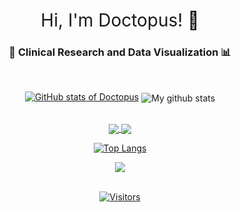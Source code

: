 <h1 style="font-weight:normal" align="center">
  &nbsp;Hi, I'm Doctopus! 🐙&nbsp;
</h1>


<h3 align="center">
 🧪 Clinical Research and Data Visualization 📊
</h3>
<br>

<div align="center">
  
[![GitHub stats of Doctopus](https://github-readme-stats.vercel.app/api?username=doctopus&theme=vue-dark&hide=prs&show_icons=true)](https://github.com/anuraghazra/github-readme-stats)
<img align="center" src="https://github-readme-streak-stats.herokuapp.com?user=doctopus&theme=vue-dark&hide_border=true&date_format=M%20j%5B%2C%20Y%5D" alt="My github stats" />  

<br>  
<a href="https://github.com/anuraghazra/github-readme-stats">
  <img align="center" src="https://github-readme-stats.vercel.app/api/pin/?username=doctopus&repo=doctopus.github.io&theme=vue-dark&show_owner=TRUE" />
</a>

<a href="https://github.com/anuraghazra/convoychat">
  <img align="center" src="https://github-readme-stats.vercel.app/api/pin/?username=doctopus&repo=r4ds&theme=vue-dark&show_owner=TRUE" />
</a>

[![Top Langs](https://github-readme-stats.vercel.app/api/top-langs/?username=doctopus&theme=vue-dark)](https://github.com/anuraghazra/github-readme-stats)

<img align="center" src="https://github-readme-stats.vercel.app/api/top-langs/?username=doctopus&layout=compact&theme=vue-dark&hide_border=true" />
<br>
<br>

[![Visitors](https://page-views.glitch.me/badge?page_id=doctopus.visitor-badge)](https://page-views.glitch.me/)

</div>

<!---
doctopus/doctopus is a ✨ special ✨ repository because its `README.md` (this file) appears on your GitHub profile.
You can click the Preview link to take a look at your changes.
--->
